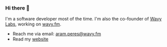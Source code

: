 ### Hi there 👋

I'm a software developer most of the time. I'm also the co-founder of [Wavy Labs](https://github.com/wavy), working on [wavy.fm](https://wavy.fm).

* Reach me via email: aram.peres@wavy.fm
* Read my [website](https://poire.dev)
